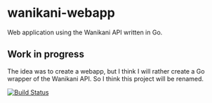 # wanikani-webapp
Web application using the Wanikani API written in Go.

## Work in progress
The idea was to create a webapp, but I think I will rather create a Go wrapper of the Wanikani API. So I think this project will be renamed.

[![Build Status](https://travis-ci.org/alebaffa/wanikani-webapp.svg?branch=master)](https://travis-ci.org/alebaffa/wanikani-webapp)
